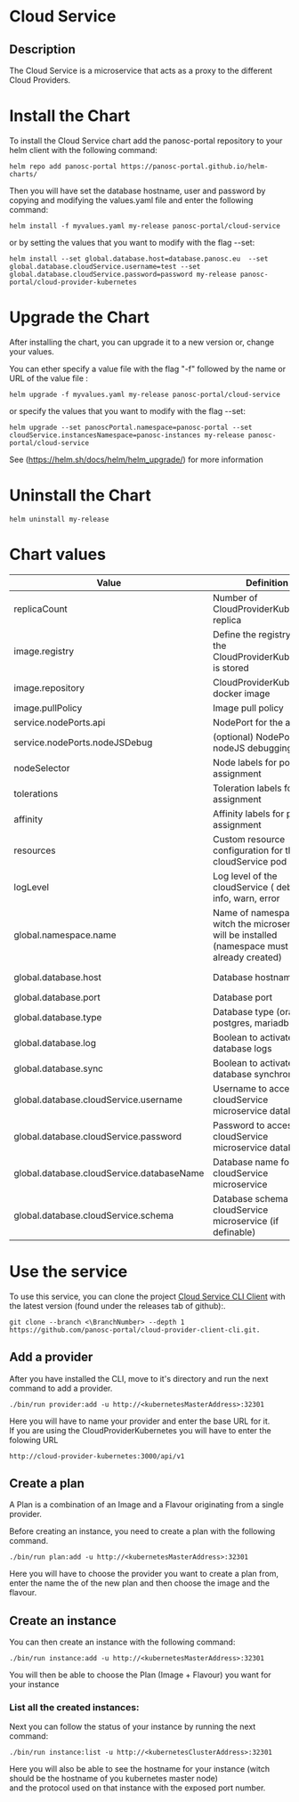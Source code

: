 Cloud Service
=========================  
  
## Description  
The Cloud Service is a microservice that acts as a proxy to the different Cloud Providers.

# Install the Chart
To install the Cloud Service chart add the panosc-portal repository to your helm client with the following command:
```
helm repo add panosc-portal https://panosc-portal.github.io/helm-charts/
```

Then you will have set the database hostname, user and password by copying and modifying the values.yaml file and enter the following command:
```
helm install -f myvalues.yaml my-release panosc-portal/cloud-service
```
or by setting the values that you want to modify with the flag --set:
```
helm install --set global.database.host=database.panosc.eu  --set global.database.cloudService.username=test --set global.database.cloudService.password=password my-release panosc-portal/cloud-provider-kubernetes
```

# Upgrade the Chart
After installing the chart, you can upgrade it to a new version or, change your values.

You can ether specify a value file with the flag "-f" followed by the name or URL of the value file :
```
helm upgrade -f myvalues.yaml my-release panosc-portal/cloud-service
```
or specify the values that you want to modify with the flag --set:
```
helm upgrade --set panoscPortal.namespace=panosc-portal --set cloudService.instancesNamespace=panosc-instances my-release panosc-portal/cloud-service
```
See (https://helm.sh/docs/helm/helm_upgrade/) for more information

# Uninstall the Chart
```
helm uninstall my-release
```

# Chart values
Value | Definition | Default
 ------------- | ------------- | ------------- | 
replicaCount | Number of CloudProviderKubernetes replica | 1
image.registry| Define the registry where the CloudProviderKubernetes is stored | docker.io
image.repository | CloudProviderKubernetes docker image | panosc/cloud-service
image.pullPolicy | Image pull policy | IfNotPresent
service.nodePorts.api | NodePort for the api | 32301
service.nodePorts.nodeJSDebug | (optional) NodePort for nodeJS debugging | 32402
nodeSelector| Node labels for pod assignment| {}
tolerations|Toleration labels for pod assignment| []
affinity|Affinity labels for pod assignment|{}
resources|Custom resource configuration for the cloudService pod | {}
logLevel| Log level of the cloudService ( debug, info, warn, error | debug
global.namespace.name | Name of namespace in witch the microservice will be installed (namespace must be already created) | default
global.database.host| Database hostname | panosc-postgres
global.database.port| Database port | 5432
global.database.type| Database type (oracle, postgres, mariadb ...) | postgres
global.database.log| Boolean to activate or not database logs | false
global.database.sync| Boolean to activate or not database synchronisation | false
global.database.cloudService.username| Username to access the cloudService microservice database
global.database.cloudService.password| Password to access the cloudService microservice database 
global.database.cloudService.databaseName| Database name for the cloudService microservice | cloud-provider-kubernetes
global.database.cloudService.schema| Database schema for the cloudService microservice (if definable) | cloud-provider-kubernetes


# Use the service
To use this service, you can clone the project  [Cloud Service CLI Client](https://github.com/panosc-portal/cloud-service-client-cli) with the latest version (found under the releases tab of github):.  
```
git clone --branch <\BranchNumber> --depth 1 https://github.com/panosc-portal/cloud-provider-client-cli.git. 
```

## Add a provider
After you have installed the CLI, move to it's directory and run the next command to add a provider.

```
./bin/run provider:add -u http://<kubernetesMasterAddress>:32301
```

Here you will have to name your provider and enter the base URL for it.<br/>
If you are using the CloudProviderKubernetes you will have to enter the folowing URL 
```
http://cloud-provider-kubernetes:3000/api/v1
```

## Create a plan
A Plan is a combination of an Image and a Flavour originating from a single provider.

Before creating an instance, you need to create a plan with the following command.
```  
./bin/run plan:add -u http://<kubernetesMasterAddress>:32301  
```

Here you will have to choose the provider you want to create a plan from, enter the name the of the new plan and then choose the image and the flavour. 

## Create an instance   
You can then create an instance with the following command: 
```  
./bin/run instance:add -u http://<kubernetesMasterAddress>:32301  
```  
You will then be able to choose the Plan (Image + Flavour) you want for your instance <br/>  
  
### List all the created instances:  
  
Next you can follow the status of your instance by running the next command:  
```  
./bin/run instance:list -u http://<kubernetesClusterAddress>:32301 
```  
Here you will also be able to see the hostname for your instance (witch should be the hostname of you kubernetes master node)   
and the protocol used on that instance with the exposed port number.  